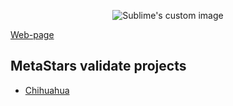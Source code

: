 <p align="center">
  <img src="https://metastars.one/images/logo_black.png" alt="Sublime's custom image"/>
</p>


[Web-page](https://metastars.one) <br />

## MetaStars validate projects

- [Chihuahua](https://www.mintscan.io/chihuahua/validators/chihuahuavaloper1z6fcf9tqvr26aj9nq4rfehuyrs42dc7vlcfwu4)
